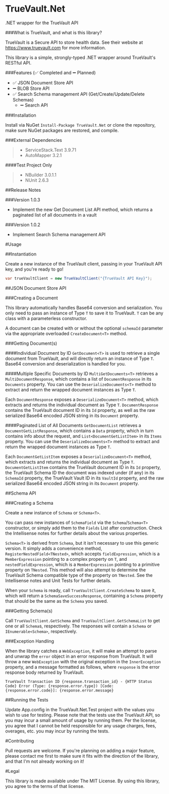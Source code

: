 TrueVault.Net
=============

.NET wrapper for the TrueVault API

###What is TrueVault, and what is this library?

TrueVault is a Secure API to store health data. See their website at https://www.truevault.com for more information.

This library is a simple, strongly-typed .NET wrapper around TrueVault's RESTful API.

###Features (:white_check_mark: Completed and :heavy_minus_sign: Planned)

- :white_check_mark: JSON Document Store API
- :heavy_minus_sign: BLOB Store API
- :white_check_mark: Search Schema management API (Get/Create/Update/Delete Schemas)
  - :heavy_minus_sign: Search API

###Installation

Install via NuGet `Install-Package TrueVault.Net` or clone the repository, make sure NuGet packages are restored, and compile.

###External Dependencies

> - ServiceStack.Text 3.9.71
> - AutoMapper 3.2.1

####Test Project Only
> - NBuilder 3.0.1.1
> - NUnit 2.6.3

##Release Notes

###Version 1.0.3
- Implement the new Get Document List API method, which returns a paginated list of all documents in a vault

###Version 1.0.2
- Implement Search Schema management API

#Usage

##Instantiation

Create a new instance of the TrueVault client, passing in your TrueVault API key, and you're ready to go!

```csharp
var trueVaultClient = new TrueVaultClient("{TrueVault API Key}");
```

##JSON Document Store API

###Creating a  Document

This library automatically handles Base64 conversion and serialization. You only need to pass an instance of Type `T` to save it to TrueVault. `T` can be any class with a parameterless constructor.

A document can be created with or without the optional `schemaId` parameter via the appropriate overloaded `CreateDocument<T>` method.

###Getting Document(s)

####Individual Document by ID
`GetDocument<T>` is used to retrieve a single document from TrueVault, and will directly return an instance of Type `T`. Base64 conversion and deserialization is handled for you.

####Multiple Specific Documents by ID
`MultiGetDocuments<T>` retrieves a `MultiDocumentResponse`, which contains a list of `DocumentResponse` in its `Documents` property. You can use the `DeserializeDocuments<T>` method to extract and return the wrapped document instances as Type `T`.

Each `DocumentResponse` exposes a `DeserializeDocument<T>` method, which extracts and returns the individual document as Type `T`. `DocumentResponse` contains the TrueVault document ID in its `Id` property, as well as the raw serialized Base64 encoded JSON string in its `Document` property.

####Paginated List of All Documents
`GetDocumentList` retrieves a `DocumentGetListResponse`, which contains a `Data` property, which in turn contains info about the request, and `List<DocumentGetListItem>` in its `Items` property. You can use the `DeserializeDocuments<T>` method to extract and return the wrapped document instances as Type `T`.

Each `DocumentGetListItem` exposes a `DeserializeDocument<T>` method, which extracts and returns the individual document as Type `T`. `DocumentGetListItem` contains the TrueVault document ID in its `Id` property, the TrueVault Schema ID the document was indexed under (if any) in its `SchemaId` property, the TrueVault Vault ID in its `VaultId` property, and the raw serialized Base64 encoded JSON string in its `Document` property.


##Schema API

###Creating a Schema

Create a new instance of `Schema` or `Schema<T>`.

You can pass new instances of `SchemaField` via the `Schema`/`Schema<T>` constructor, or simply add them to the `Fields` List after construction. Check the Intellisense notes for further details about the various properties.

`Schema<T>` is derived from `Schema`, but it isn't necessary to use this generic version. It simply adds a convenience method, `RegisterNestedField<TNested>`, which accepts `fieldExpression`, which is a `MemberExpression` pointing to a complex property on `T`, and `nestedFieldExpression`, which is a `MemberExpression` pointing to a primitive property on `TNested`. This method will also attempt to determine the TrueVault Schema compatible type of the property on `TNested`. See the Intellisense notes and Unit Tests for further details.

When your `Schema` is ready, call `TrueVaultClient.CreateSchema` to save it, which will return a `SchemaSaveSuccessResponse`, containing a `Schema` property that should be the same as the `Schema` you saved.

###Getting Schema(s)

Call `TrueVaultClient.GetSchema` and `TrueVaultClient.GetSchemaList` to get one or all `Schema`s, respectively. The responses will contain a `Schema` or `IEnumerable<Schema>`, respectively.

###Exception Handling

When the library catches a `WebException`, it will make an attempt to parse and unwrap the `error` object in an error response from TrueVault. It will throw a new `WebException` with the original exception in the `InnerException` property, and a message formatted as follows, where `response` is the error response body returned by TrueVault.

`TrueVault Transaction ID {response.transaction_id} - {HTTP Status Code} Error (Type: {response.error.type}) [Code: {response.error.code}]: {response.error.message}`

##Running the Tests

Update App.config in the TrueVault.Net.Test project with the values you wish to use for testing. Please note that the tests use the TrueVault API, so you may incur a small amount of usage by running them. Per the license, you agree that I cannot be held responsible for any usage charges, fees, overages, etc. you may incur by running the tests.

#Contributing

Pull requests are welcome. If you're planning on adding a major feature, please contact me first to make sure it fits with the direction of the library, and that I'm not already working on it!

#Legal

This library is made available under The MIT License. By using this library, you agree to the terms of that license.
